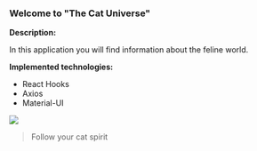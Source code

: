 ### Welcome to "The Cat Universe" 

**Description:**

In this application you will find information about the feline world.


**Implemented technologies:**

- React Hooks
- Axios
- Material-UI


![](https://ctl.s6img.com/society6/img/v3DgmMLbxdLlXBTkMgKPo0fTQnA/w_1500/canvas/~artwork/s6-0094/a/36366106_16528123/~~/galaxy-cat-universe-kitten-launch-fdf-canvas.jpg)

>Follow your cat spirit
